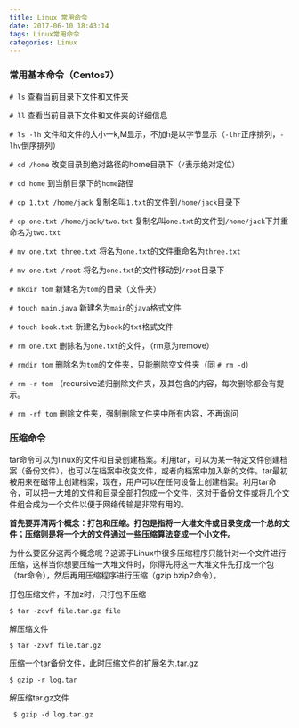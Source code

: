 ```yaml
---
title: Linux 常用命令
date: 2017-06-10 18:43:14
tags: Linux常用命令
categories: Linux
---
```

### 常用基本命令（Centos7）
`# ls`  查看当前目录下文件和文件夹<br>

`# ll`  查看当前目录下文件和文件夹的详细信息<br>

`# ls -lh` 文件和文件的大小一k,M显示，不加h是以字节显示（`-lhr`正序排列，`-lhv`倒序排列） <br>

`# cd /home` 改变目录到绝对路径的home目录下（`/`表示绝对定位）<br>

`# cd home` 到当前目录下的`home`路径<br>

`# cp 1.txt /home/jack` 复制名叫`1.txt`的文件到`/home/jack`目录下<br>

`# cp one.txt /home/jack/two.txt` 复制名叫`one.txt`的文件到`/home/jack`下并重命名为`two.txt`<br>

`# mv one.txt three.txt` 将名为`one.txt`的文件重命名为`three.txt`<br>

`# mv one.txt /root` 将名为`one.txt`的文件移动到`/root`目录下<br>

`# mkdir tom` 新建名为`tom`的目录（文件夹）<br>

`# touch main.java` 新建名为`main`的`java`格式文件<br>

`# touch book.txt` 新建名为`book`的`txt`格式文件<br>

`# rm one.txt` 删除名为`one.txt`的文件，（rm意为remove）<br>

`# rmdir tom` 删除名为`tom`的文件夹，只能删除空文件夹（同 `# rm -d`）<br>

`# rm -r tom` （recursive递归删除文件夹，及其包含的内容，每次删除都会有提示。<br>

`# rm -rf tom` 删除文件夹，强制删除文件夹中所有内容，不再询问<br>

### 压缩命令

tar命令可以为linux的文件和目录创建档案。利用tar，可以为某一特定文件创建档案（备份文件），也可以在档案中改变文件，或者向档案中加入新的文件。tar最初被用来在磁带上创建档案，现在，用户可以在任何设备上创建档案。利用tar命令，可以把一大堆的文件和目录全部打包成一个文件，这对于备份文件或将几个文件组合成为一个文件以便于网络传输是非常有用的。

**首先要弄清两个概念：打包和压缩。打包是指将一大堆文件或目录变成一个总的文件；压缩则是将一个大的文件通过一些压缩算法变成一个小文件。**

为什么要区分这两个概念呢？这源于Linux中很多压缩程序只能针对一个文件进行压缩，这样当你想要压缩一大堆文件时，你得先将这一大堆文件先打成一个包（tar命令），然后再用压缩程序进行压缩（gzip bzip2命令）。

打包压缩文件，不加z时，只打包不压缩

    $ tar -zcvf file.tar.gz file

解压缩文件

    $ tar -zxvf file.tar.gz


压缩一个tar备份文件，此时压缩文件的扩展名为.tar.gz

    $ gzip -r log.tar
解压缩tar.gz文件

     $ gzip -d log.tar.gz










